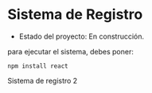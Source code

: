 <h1>Sistema de Registro</h1>

- Estado del proyecto: En construcción. 

para ejecutar el sistema, debes poner:

```npm install react``` 

Sistema de registro 2
